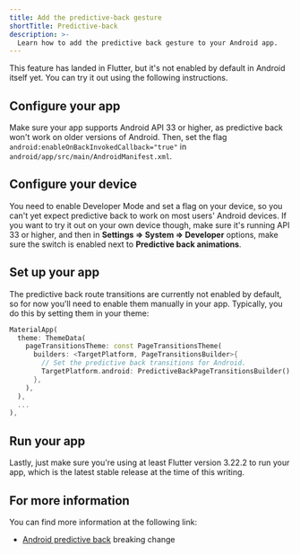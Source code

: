 ```yaml
---
title: Add the predictive-back gesture
shortTitle: Predictive-back
description: >-
  Learn how to add the predictive back gesture to your Android app.
---
```


This feature has landed in Flutter,
but it's not enabled by default in Android itself yet.
You can try it out using the following instructions.

## Configure your app

Make sure your app supports Android API 33 or higher,
as predictive back won't work on older versions of Android.
Then, set the flag `android:enableOnBackInvokedCallback="true"`
in `android/app/src/main/AndroidManifest.xml`.

## Configure your device

You need to enable Developer Mode and set a flag on your device,
so you can't yet expect predictive back to work on most users'
Android devices. If you want to try it out on your own device though,
make sure it's running API 33 or higher, and then in
**Settings => System => Developer** options,
make sure the switch is enabled next to **Predictive back animations**.

## Set up your app

The predictive back route transitions are currently
not enabled by default, so for now you'll need to enable them
manually in your app.
Typically, you do this by setting them in your theme:

```dart
MaterialApp(
  theme: ThemeData(
    pageTransitionsTheme: const PageTransitionsTheme(
      builders: <TargetPlatform, PageTransitionsBuilder>{
        // Set the predictive back transitions for Android.
        TargetPlatform.android: PredictiveBackPageTransitionsBuilder(),
      },
    ),
  ),
  ...
),
```

## Run your app

Lastly, just make sure you're using at least
Flutter version 3.22.2 to run your app,
which is the latest stable release at the time of this writing.

## For more information

You can find more information at the following link:

* [Android predictive back][] breaking change

[Android predictive back]: /release/breaking-changes/android-predictive-back

